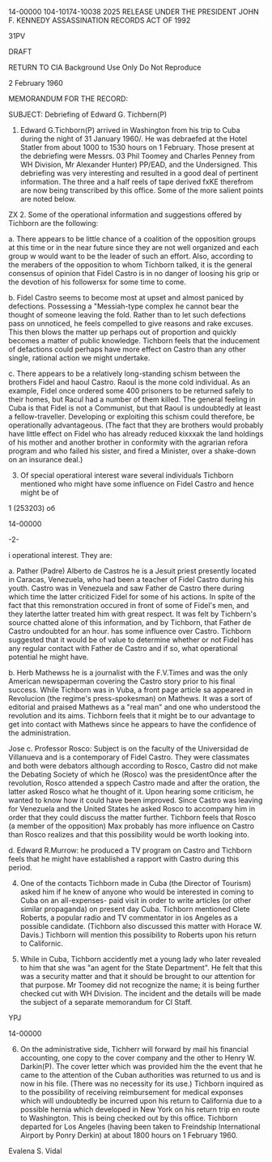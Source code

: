 14-00000
104-10174-10038
2025 RELEASE UNDER THE PRESIDENT JOHN F. KENNEDY ASSASSINATION RECORDS ACT OF 1992

31PV

DRAFT

RETURN TO CIA
Background Use Only
Do Not Reproduce

2 February 1960

MEMORANDUM FOR THE RECORD:

SUBJECT: Debriefing of Edward G. Tichbern(P)

1. Edward G.Tichborn(P) arrived in Washington from his trip to Cuba during
the night of 31 January 1960/. He was debraefed at the Hotel Statler from about
1000 to 1530 hours on 1 February. Those present at the debriefing were Messrs.
03 Phil Toomey and Charles Penney from WH Division, Mr Alexander Hunter) PP/EAD, and
the Undersigned. This debriefing was very interesting and resulted in a good
deal of pertinent information. The three and a half reels of tape derived fxKE
therefrom are now being transcribed by this office. Some of the more salient
points are noted below.

ZX
2. Some of the operational information and suggestions offered by Tichborn
are the following:

a. There appears to be little chance of a coalition of the opposition
groups at this time or in the near future since they are not well organized
and each group w would want to be the leader of such an effort. Also,
according to the merabers of the opposition to whom Tichborn talked, it is
the general consensus of opinion that Fidel Castro is in no danger of loosing
his grip or the devotion of his followersx for some time to come.

b. Fidel Castro seems to become most at upset and almost paniced by
defections. Possessing a "Messiah-type complex he cannot bear the thought
of someone leaving the fold. Rather than to let such defections pass on
unnoticed, he feels compelled to give reasons and rake excuses. This then
blows the matter up perhaps out of proportion and quickly becomes a matter
of public knowledge. Tichborn feels that the inducement of defactions could
perhaps have more effect on Castro than any other single, rational action we
might undertake.

c. There appears to be a relatively long-standing schism between the
brothers Fidel and haoul Castro. Raoul is the mone cold individual. As an
example, Fidel once ordered some 400 prisoners to be returned safely to their
homes, but Racul had a number of them killed. The general feeling in Cuba is
that Fidel is not a Communist, but that Raoul is undoubtedly at least a
fellow-traveller. Developing or exploiting this schism could therefore, be
operationally advantageous. (The fact that they are brothers would probably
have little effect on Fidel who has already reduced kixxxak the land holdings
of his mother and another brother in conformity with the agrarian refora
program and who failed his sister, and fired a Minister, over a shake-down
on an insurance deal.)

3. Of special operatioral interest ware several individuals Tichborn
mentioned who might have some influence on Fidel Castro and hence might be of

1
(253203)
об

14-00000

-2-

i
operational interest. They are:

a. Pather (Padre) Alberto de Castros he is a Jesuit priest presently
located in Caracas, Venezuela, who had been a teacher of Fidel Castro during
his youth. Castro was in Venezuela and saw Father de Castro there during
which time the latter criticized Fidel for some of his actions. In spite of
the fact that this remonstration occured in front of some of Fidel's men,
and they laterthe latter treated him with great respect. It was felt by Tichbern's source
chatted alone of this information, and by Tichborn, that Father de Castro undoubted
for an hour.
has some influence over Castro. Tichborn suggested that it would be of value to
determine whether or not Fidel has any regular contact with Father de Castro
and if so, what operational potential he might have.

b. Herb Mathewss he is a journalist with the F.V.Times and was the only
American newspaperman covering the Castro story prior to his final success.
While Tichborn was in Vuba, a front page article sa appeared in Revolucion
(the regime's press-spokesman) on Mathews. It was a sort of editorial and
praised Mathews as a "real man" and one who understood the revolution and
its aims. Tichborn feels that it might be to our advantage to get into
contact with Mathews since he appears to have the confidence of the
administration.

Jose
c. Professor Rosco: Subject is on the faculty of the Universidad de
Villanueva and is a contemporary of Fidel Castro. They were classmates and
both were debators although according to Rosco, Castro did not make the
Debating Society of which he (Rosco) was the presidentOnce after the
revolution, Rosco attended a sppech Castro made and after the oration, the
latter asked Rosco what he thought of it. Upon hearing some criticism, he wanted
to know how it could have been improved. Since Castro was leaving for
Venezuela and the United States he asked Rosco to accompany him in order that
they could discuss the matter further. Tichborn feels that Rosco (a member of
the opposition) Max probably has more influence on Castro than Rosco realizes
and that this possibility would be worth looking into.

d. Edward R.Murrow: he produced a TV program on Castro and Tichborn feels
that he might have established a rapport with Castro during this period.

4. One of the contacts Tichborn made in Cuba (the Director of Tourism) asked
him if he knew of anyone who would be interested in coming to Cuba on an all-expenses-
paid visit in order to write articles (or other similar propaganda) on present day
Cuba. Tichborn mentioned Clete Roberts, a popular radio and TV commentator in ios
Angeles as a possible candidate. (Tichborn also discussed this matter with Horace
W. Davis.) Tichborn will mention this possibility to Roberts upon his return to
Californic.

5. While in Cuba, Tichborn accidently met a young lady who later revealed to
him that she was "an agent for the State Department". He felt that this was a
security matter and that it should be brought to our attention for that purpose.
Mr Toomey did not recognize the name; it is being further checked cut with WH
Division. The incident and the details will be made the subject of a separate
memorandum for CI Staff.

YPJ

14-00000

6. On the administrative side, Tichherr will forward by mail his
financial accounting, one copy to the cover company and the other to Henry
W. Darkin(P). The cover letter which was provided him the the event that
he came to the attention of the Cuban authorities was returned to us and is
now in his file. (There was no necessity for its use.) Tichborn inquired as to
the possibility of receiving reimbursement for medical exponses which will
undoubtedly be incurred upon his return to California due to a possible hernia
which developed in New York on his return trip en route to Washington. This is
being checked out by this office. Tichborn departed for Los Angeles (having been
taken to Freindship International Airport by Ponry Derkin) at about 1800
hours on 1 February 1960.

Evalena S. Vidal
